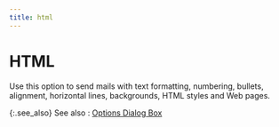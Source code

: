 ```yaml
---
title: html
---
```


# HTML


Use this option to send mails with text formatting, numbering, bullets,  alignment, horizontal lines, backgrounds, HTML styles and Web pages.


{:.see_also}
See also
: [Options Dialog  Box]({{site.eml_baseurl}}/misc/options_dialog_box.html)
